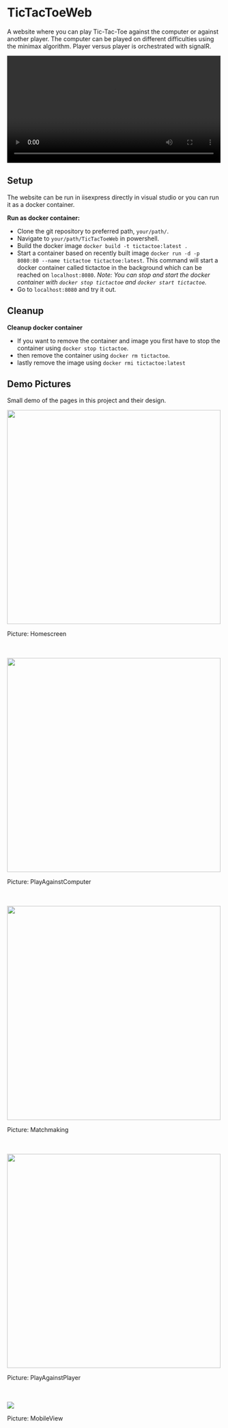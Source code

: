 # TicTacToeWeb
A website where you can play Tic-Tac-Toe against the computer or against another player. The computer can be played on different difficulties using the minimax algorithm. 
Player versus player is orchestrated with signalR.

<video width="500" controls>
  <source src="./ReadmePictures/TicTacToeDemo.mp4" type="video/mp4">
  Your browser does not support the video tag.
</video>
<br />

## Setup
The website can be run in iisexpress directly in visual studio or you can run it as a docker container.

**Run as docker container:**
* Clone the git repository to preferred path, `your/path/`.
* Navigate to `your/path/TicTacToeWeb` in powershell.
* Build the docker image `docker build -t tictactoe:latest .`
* Start a container based on recently built image `docker run -d -p 8080:80 --name tictactoe tictactoe:latest`. This command will start a docker container called tictactoe in the background which can be reached on `localhost:8080`. *Note: You can stop and start the docker container with `docker stop tictactoe` and `docker start tictactoe`.*
* Go to `localhost:8080` and try it out.

## Cleanup

**Cleanup docker container**
* If you want to remove the container and image you first have to stop the container using `docker stop tictactoe`.
* then remove the container using `docker rm tictactoe`.
* lastly remove the image using `docker rmi tictactoe:latest`

## Demo Pictures
Small demo of the pages in this project and their design.

<img width="500px" src="./ReadmePictures/HomeScreen.PNG">
<p>Picture: Homescreen</p>
<br />
<br />

<img width="500px" src="./ReadmePictures/PlayAgainstComputer.PNG">
<p>Picture: PlayAgainstComputer</p>
<br />
<br />

<img width="500px" src="./ReadmePictures/Matchmaking.PNG">
<p>Picture: Matchmaking</p>
<br />
<br />

<img width="500px" src="./ReadmePictures/PlayAgainstPlayer.PNG">
<p>Picture: PlayAgainstPlayer</p>
<br />
<br />

<img src="./ReadmePictures/MobileView.PNG">
<p>Picture: MobileView</p>

